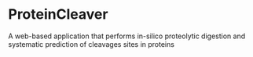 # ProteinCleaver
A web-based application that performs in-silico proteolytic digestion and systematic prediction of cleavages sites in proteins
